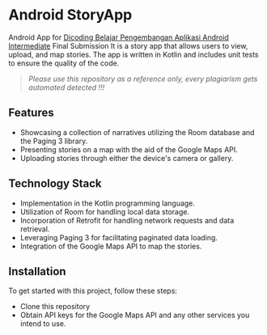 # Android StoryApp

Android App for [Dicoding Belajar Pengembangan Aplikasi Android Intermediate](https://www.dicoding.com/academies/352) Final Submission
It is a story app that allows users to view, upload, and map stories. The app is written in Kotlin and includes unit tests to ensure the quality of the code.

> _Please use this repository as a reference only, every plagiarism gets automated detected !!!_

## Features

- Showcasing a collection of narratives utilizing the Room database and the Paging 3 library.
- Presenting stories on a map with the aid of the Google Maps API.
- Uploading stories through either the device's camera or gallery.

## Technology Stack

- Implementation in the Kotlin programming language.
- Utilization of Room for handling local data storage.
- Incorporation of Retrofit for handling network requests and data retrieval.
- Leveraging Paging 3 for facilitating paginated data loading.
- Integration of the Google Maps API to map the stories.

## Installation
To get started with this project, follow these steps:

- Clone this repository
- Obtain API keys for the Google Maps API and any other services you intend to use.
